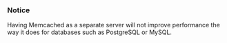 <!-- usedin: [ _legacy_docker/Tutorials/1969-09-26-memcached-v1.md, _maestro/Tutorials/1969-09-26-memcached-v1.md, _node/tutorials/1969-09-26-memcached-v1.md, _rails/Tutorials/1969-09-26-memcached-v1.md] -->


### Notice

Having Memcached as a separate server will not improve performance the way it does for databases such as PostgreSQL or MySQL.



